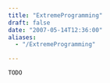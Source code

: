 ```yaml
---
title: "ExtremeProgramming"
draft: false
date: "2007-05-14T12:36:00"
aliases:
  - "/ExtremeProgramming"

---
```

    TODO
